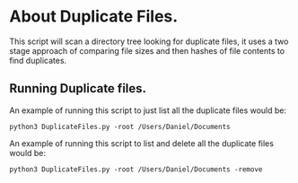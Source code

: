 # About Duplicate Files.
This script will scan a directory tree looking for duplicate files, it uses a two stage approach of comparing file sizes and then hashes of file contents to find duplicates.

## Running Duplicate files.
An example of running this script to just list all the duplicate files would be:

```
python3 DuplicateFiles.py -root /Users/Daniel/Documents
```

An example of running this script to list and delete all the duplicate files would be:

```
python3 DuplicateFiles.py -root /Users/Daniel/Documents -remove
```

